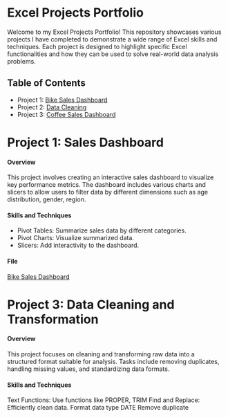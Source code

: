 # Excel Projects Portfolio
Welcome to my Excel Projects Portfolio! This repository showcases various projects I have completed to demonstrate a wide range of Excel skills and techniques. Each project is designed to highlight specific Excel functionalities and how they can be used to solve real-world data analysis problems.

## Table of Contents
- Project 1: [Bike Sales Dashboard](https://github.com/neecao/Excel/new/main?filename=README.md#project-1-sales-dashboard)
- Project 2: [Data Cleaning](https://github.com/neecao/Excel/blob/main/Data%20Cleaning%20Excel.xlsx)
- Project 3: [Coffee Sales Dashboard](https://github.com/neecao/Excel/blob/main/Coffee%20Sales%20Dashboard.xlsx)

Project 1: Sales Dashboard
==
#### Overview
This project involves creating an interactive sales dashboard to visualize key performance metrics. The dashboard includes various charts and slicers to allow users to filter data by different dimensions such as age distribution, gender, region.

#### Skills and Techniques
- Pivot Tables: Summarize sales data by different categories.
- Pivot Charts: Visualize summarized data.
- Slicers: Add interactivity to the dashboard.
  
#### File
[Bike Sales Dashboard](https://github.com/neecao/Excel/blob/main/Bike%20Sales%20Dashboard.xlsx)

Project 3: Data Cleaning and Transformation
==
#### Overview
This project focuses on cleaning and transforming raw data into a structured format suitable for analysis. Tasks include removing duplicates, handling missing values, and standardizing data formats.

#### Skills and Techniques
Text Functions: Use functions like PROPER, TRIM
Find and Replace: Efficiently clean data.
Format data type DATE
Remove duplicate
